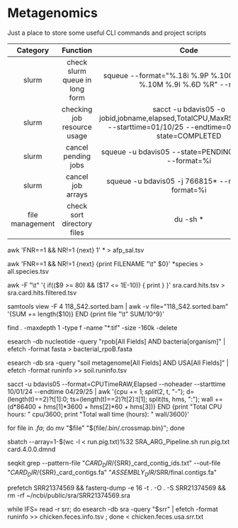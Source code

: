 # Metagenomics
Just a place to store some useful CLI commands and project scripts

| Category | Function | Code |
|:---:|:---:|:---:|
|slurm|check slurm queue in long form|squeue --format="%.18i %.9P %.100j %.8u %.8T %.10M %.9l %.6D %R" --me
|slurm|checking job resource usage|sacct -u bdavis05 -o jobid,jobname,elapsed,TotalCPU,MaxRSS,MaxVMsize --starttime=01/10/25 --endtime=01/30/25 --state=COMPLETED
|slurm|cancel pending jobs|squeue -u bdavis05 --state=PENDING --noheader --format=%i | xargs scancel
|slurm|cancel job arrays|squeue -u bdavis05 -j 766815* --noheader --format=%i | xargs scancel
|file management|check sort directory files|du -sh * | sort -rh | head -30






awk 'FNR==1 && NR!=1 {next} 1' * > afp_sal.tsv

awk 'FNR==1 && NR!=1 {next} {print FILENAME "\t" $0}' *species > all.species.tsv 

awk -F "\t" '{ if(($9 >= 80) && ($17 <= 1E-10)) { print } }' sra.card.hits.tsv > sra.card.hits.filtered.tsv



samtools view -F 4 118_S42.sorted.bam | awk -v file="118_S42.sorted.bam" '{SUM += length($10)} END {print file "\t" SUM/10^9}'

find . -maxdepth 1 -type f -name "*.tif" -size -160k -delete

esearch -db nucleotide -query "rpob[All Fields] AND bacteria[organism]" | efetch -format fasta > bacterial_rpoB.fasta

esearch -db sra -query "soil metagenome[All Fields] AND USA[All Fields]" | efetch -format runinfo >> soil.runinfo.tsv

sacct -u bdavis05 --format=CPUTimeRAW,Elapsed --noheader --starttime 10/01/24 --endtime 04/29/25 | awk '{cpu += $1; split($2, t, "-"); d=(length(t)==2)?t[1]:0; ts=(length(t)==2)?t[2]:t[1]; split(ts, hms, ":"); wall += (d*86400 + hms[1]*3600 + hms[2]*60 + hms[3])} END {print "Total CPU hours: " cpu/3600; print "Total wall time (hours): " wall/3600}'

for file in *.fa*; do mv "$file" "${file/.bin/.crossmap.bin}"; done

sbatch --array=1-$(wc -l < run.pig.txt)%32 SRA_ARG_Pipeline.sh run.pig.txt card.4.0.0.dmnd

seqkit grep --pattern-file "$CARD_DIR/${SRR}_card_contig_ids.txt" --out-file "$CARD_DIR/${SRR}_card_contigs.fa" "$ASSEMBLY_DIR/$SRR/final.contigs.fa"

prefetch SRR21374569 && fasterq-dump -e 16 -t . -O . -S SRR21374569 && rm -rf ~/ncbi/public/sra/SRR21374569.sra

while IFS= read -r srr; do esearch -db sra -query "$srr" | efetch -format runinfo >> chicken.feces.info.tsv ; done < chicken.feces.usa.srr.txt

